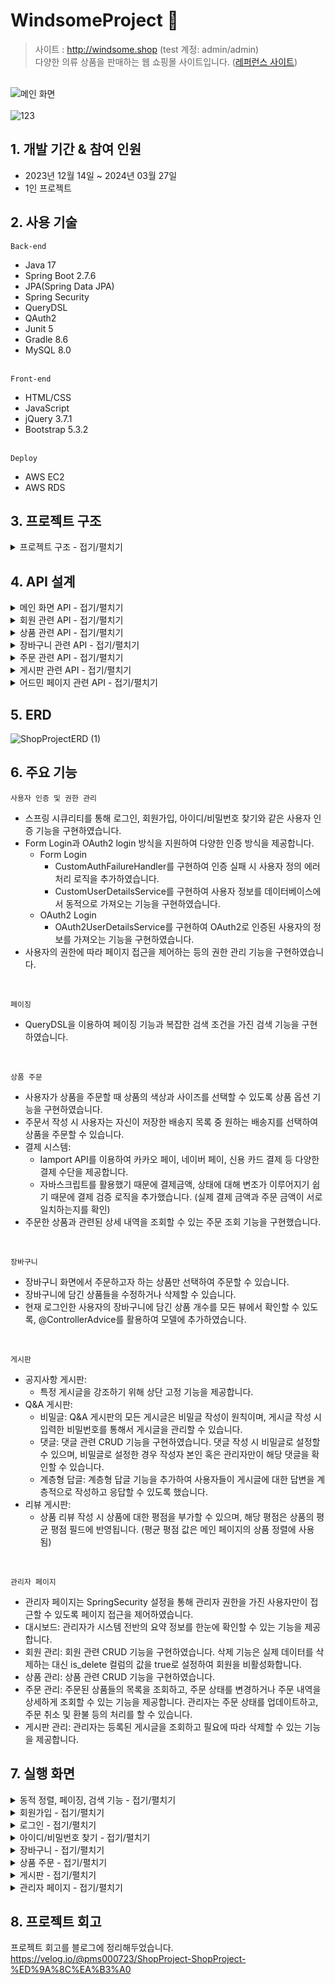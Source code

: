 # WindsomeProject :necktie:
>사이트 : http://windsome.shop (test 계정: admin/admin)
><br>다양한 의류 상품을 판매하는 웹 쇼핑몰 사이트입니다. ([레퍼런스 사이트](https://lmis.co.kr))
>
<br>![메인 화면](https://github.com/pmshh/ShopProject/assets/98300570/bfff6eba-a9b3-4264-8d09-362d30679762)
<br>
<br>![123](https://github.com/user-attachments/assets/8ee20655-162e-498c-ad30-7caea66b124a)
## 1. 개발 기간 & 참여 인원
- 2023년 12월 14일 ~ 2024년 03월 27일
- 1인 프로젝트

## 2. 사용 기술
`Back-end`
- Java 17
- Spring Boot 2.7.6
- JPA(Spring Data JPA)
- Spring Security
- QueryDSL
- QAuth2
- Junit 5
- Gradle 8.6
- MySQL 8.0

<br>`Front-end`
- HTML/CSS
- JavaScript
- jQuery 3.7.1
- Bootstrap 5.3.2

<br>`Deploy`
- AWS EC2
- AWS RDS

## 3. 프로젝트 구조
<details>
<summary>프로젝트 구조 - 접기/펼치기</summary>
  
<br>[계층형 아키텍처 구조]<br>
```java
└─ src
   ├─ main
   │  ├─ generated
   │  ├─ java
   │  │  └─ com
   │  │     └─ windsome
   │  │        ├─ config
   │  │        │  ├─ AppConfig.java
   │  │        │  ├─ AuditorAwareImpl.java
   │  │        │  ├─ p6spy
   │  │        │  │  ├─ P6SpyConfig.java
   │  │        │  │  ├─ P6SpyEventListener.java
   │  │        │  │  └─ P6SpyFormatter.java
   │  │        │  ├─ QuerydslConfig.java
   │  │        │  ├─ security
   │  │        │  │  ├─ CurrentMember.java
   │  │        │  │  ├─ CustomAuthFailureHandler.java
   │  │        │  │  ├─ CustomUserDetailsService.java
   │  │        │  │  ├─ memberAccount.java
   │  │        │  │  ├─ oauth
   │  │        │  │  │  ├─ CustomOAuth2User.java
   │  │        │  │  │  ├─ OAuth2SuccessHandler.java
   │  │        │  │  │  └─ OAuth2UserDetailsService.java
   │  │        │  │  └─ SecurityConfig.java
   │  │        │  └─ WebMvcConfig.java
   │  │        ├─ constant
   │  │        │  ├─ OrderProductStatus.java
   │  │        │  ├─ OrderStatus.java
   │  │        │  ├─ PaymentStatus.java
   │  │        │  ├─ ProductSellStatus.java
   │  │        │  └─ Role.java
   │  │        ├─ controller
   │  │        │  ├─ admin
   │  │        │  │  ├─ AdminBoardController.java
   │  │        │  │  ├─ AdminDashboardController.java
   │  │        │  │  ├─ AdminMemberController.java
   │  │        │  │  ├─ AdminOrderController.java
   │  │        │  │  └─ AdminProductController.java
   │  │        │  ├─ advice
   │  │        │  │  └─ MemberControllerAdvice.java
   │  │        │  ├─ board
   │  │        │  │  ├─ BoardController.java
   │  │        │  │  └─ CommentController.java
   │  │        │  ├─ cart
   │  │        │  │  └─ CartController.java
   │  │        │  ├─ main
   │  │        │  │  └─ MainController.java
   │  │        │  ├─ member
   │  │        │  │  ├─ AddressController.java
   │  │        │  │  └─ MemberController.java
   │  │        │  ├─ order
   │  │        │  │  ├─ OrderController.java
   │  │        │  │  └─ PaymentController.java
   │  │        │  └─ product
   │  │        │     └─ ProductController.java
   │  │        ├─ dto
   │  │        │  ├─ admin
   │  │        │  │  ├─ CategorySalesDTO.java
   │  │        │  │  ├─ CategorySalesResult.java
   │  │        │  │  ├─ DashboardInfoDTO.java
   │  │        │  │  ├─ OrderManagementDTO.java
   │  │        │  │  └─ PageDTO.java
   │  │        │  ├─ board
   │  │        │  │  ├─ BoardDTO.java
   │  │        │  │  ├─ notice
   │  │        │  │  │  ├─ NoticeDtlDTO.java
   │  │        │  │  │  ├─ NoticeDtlDtoInterface.java
   │  │        │  │  │  ├─ NoticeDTO.java
   │  │        │  │  │  ├─ NoticeListDTO.java
   │  │        │  │  │  └─ NoticeUpdateDTO.java
   │  │        │  │  ├─ qa
   │  │        │  │  │  ├─ CommentDeleteDTO.java
   │  │        │  │  │  ├─ CommentDTO.java
   │  │        │  │  │  ├─ CommentEnrollDTO.java
   │  │        │  │  │  ├─ CommentUpdateDTO.java
   │  │        │  │  │  ├─ QaDtlDTO.java
   │  │        │  │  │  ├─ QaDtlDtoInterface.java
   │  │        │  │  │  ├─ QaEnrollDTO.java
   │  │        │  │  │  ├─ QaListDTO.java
   │  │        │  │  │  └─ QaUpdateDTO.java
   │  │        │  │  ├─ review
   │  │        │  │  │  ├─ ProductDTO.java
   │  │        │  │  │  ├─ ProductListDTO.java
   │  │        │  │  │  ├─ ProductReviewDTO.java
   │  │        │  │  │  ├─ ProductSearchDTO.java
   │  │        │  │  │  ├─ ReviewDtlPageReviewDTO.java
   │  │        │  │  │  ├─ ReviewEnrollDTO.java
   │  │        │  │  │  ├─ ReviewListDTO.java
   │  │        │  │  │  └─ ReviewUpdateDTO.java
   │  │        │  │  └─ SearchDTO.java
   │  │        │  ├─ cart
   │  │        │  │  ├─ CartDetailDTO.java
   │  │        │  │  ├─ CartOrderDTO.java
   │  │        │  │  ├─ CartProductDTO.java
   │  │        │  │  └─ CartProductListDTO.java
   │  │        │  ├─ category
   │  │        │  │  ├─ CategoryDTO.java
   │  │        │  │  └─ MainPageCategoryDTO.java
   │  │        │  ├─ member
   │  │        │  │  ├─ AdminMemberDetailDTO.java
   │  │        │  │  ├─ AdminMemberFormDTO.java
   │  │        │  │  ├─ MemberDetailDTO.java
   │  │        │  │  ├─ MemberFormDTO.java
   │  │        │  │  ├─ MemberListResponseDTO.java
   │  │        │  │  ├─ MemberListSearchDTO.java
   │  │        │  │  ├─ SignUpRequestDTO.java
   │  │        │  │  ├─ UpdatePasswordDTO.java
   │  │        │  │  └─ UserSummaryDTO.java
   │  │        │  ├─ order
   │  │        │  │  ├─ AdminPageOrderDTO.java
   │  │        │  │  ├─ AdminPageOrderProductDTO.java
   │  │        │  │  ├─ OrderDetailDTO.java
   │  │        │  │  ├─ OrderDetailProductDTO.java
   │  │        │  │  ├─ OrderHistProductResponseDTO.java
   │  │        │  │  ├─ OrderHistResponseDTO.java
   │  │        │  │  ├─ OrderPageProductResponseDTO.java
   │  │        │  │  ├─ OrderProductDTO.java
   │  │        │  │  ├─ OrderProductListDTO.java
   │  │        │  │  ├─ OrderProductRequestDTO.java
   │  │        │  │  ├─ OrderProductResponseDTO.java
   │  │        │  │  └─ OrderRequestDTO.java
   │  │        │  ├─ product
   │  │        │  │  ├─ MainPageProductDTO.java
   │  │        │  │  ├─ OptionDTO.java
   │  │        │  │  ├─ ProductFormDTO.java
   │  │        │  │  ├─ ProductImageDTO.java
   │  │        │  │  ├─ ProductInfoResponseDTO.java
   │  │        │  │  ├─ ProductOptionColorDTO.java
   │  │        │  │  ├─ ProductOptionDTO.java
   │  │        │  │  └─ ProductSearchDTO.java
   │  │        │  └─ validator
   │  │        │     ├─ ProfileFormDtoValidator.java
   │  │        │     └─ SignUpDtoValidator.java
   │  │        ├─ entity
   │  │        │  ├─ auditing
   │  │        │  │  ├─ BaseEntity.java
   │  │        │  │  └─ BaseTimeEntity.java
   │  │        │  ├─ board
   │  │        │  │  ├─ Board.java
   │  │        │  │  └─ Comment.java
   │  │        │  ├─ cart
   │  │        │  │  ├─ Cart.java
   │  │        │  │  └─ CartProduct.java
   │  │        │  ├─ member
   │  │        │  │  ├─ Address.java
   │  │        │  │  └─ Member.java
   │  │        │  ├─ order
   │  │        │  │  ├─ Order.java
   │  │        │  │  ├─ OrderProduct.java
   │  │        │  │  └─ Payment.java
   │  │        │  ├─ PersistentLogins.java
   │  │        │  └─ product
   │  │        │     ├─ Category.java
   │  │        │     ├─ Product.java
   │  │        │     ├─ ProductImage.java
   │  │        │     └─ ProductOption.java
   │  │        ├─ exception
   │  │        │  ├─ AdminDeletionException.java
   │  │        │  └─ ProductImageDeletionException.java
   │  │        ├─ repository
   │  │        │  ├─ board
   │  │        │  │  ├─ BoardRepository.java
   │  │        │  │  ├─ BoardRepositoryCustom.java
   │  │        │  │  ├─ BoardRepositoryCustomImpl.java
   │  │        │  │  └─ CommentRepository.java
   │  │        │  ├─ cart
   │  │        │  │  └─ CartRepository.java
   │  │        │  ├─ cartProduct
   │  │        │  │  └─ CartProductRepository.java
   │  │        │  ├─ category
   │  │        │  │  └─ CategoryRepository.java
   │  │        │  ├─ member
   │  │        │  │  ├─ AddressRepository.java
   │  │        │  │  ├─ MemberRepository.java
   │  │        │  │  ├─ MemberRepositoryCustom.java
   │  │        │  │  └─ MemberRepositoryCustomImpl.java
   │  │        │  ├─ order
   │  │        │  │  └─ OrderRepository.java
   │  │        │  ├─ orderProduct
   │  │        │  │  └─ OrderProductRepository.java
   │  │        │  ├─ payment
   │  │        │  │  └─ PaymentRepository.java
   │  │        │  ├─ product
   │  │        │  │  ├─ ProductOptionRepository.java
   │  │        │  │  ├─ ProductRepository.java
   │  │        │  │  ├─ ProductRepositoryCustom.java
   │  │        │  │  └─ ProductRepositoryCustomImpl.java
   │  │        │  └─ productImage
   │  │        │     └─ ProductImageRepository.java
   │  │        ├─ service
   │  │        │  ├─ admin
   │  │        │  │  └─ AdminService.java
   │  │        │  ├─ board
   │  │        │  │  ├─ BoardService.java
   │  │        │  │  └─ CommentService.java
   │  │        │  ├─ cart
   │  │        │  │  ├─ CartProductService.java
   │  │        │  │  └─ CartService.java
   │  │        │  ├─ file
   │  │        │  │  └─ FileService.java
   │  │        │  ├─ mail
   │  │        │  │  ├─ ConsoleEmailService.java
   │  │        │  │  ├─ EmailMessageDto.java
   │  │        │  │  ├─ EmailService.java
   │  │        │  │  └─ HtmlMailSender.java
   │  │        │  ├─ main
   │  │        │  │  └─ MainService.java
   │  │        │  ├─ member
   │  │        │  │  ├─ AddressService.java
   │  │        │  │  └─ MemberService.java
   │  │        │  ├─ order
   │  │        │  │  ├─ OrderProductService.java
   │  │        │  │  ├─ OrderService.java
   │  │        │  │  └─ PaymentService.java
   │  │        │  └─ product
   │  │        │     ├─ CategoryService.java
   │  │        │     ├─ ProductImageService.java
   │  │        │     ├─ ProductOptionService.java
   │  │        │     └─ ProductService.java
   │  │        └─ ShopApplication.java
```
</details>

## 4. API 설계
<details>
<summary>메인 화면 API - 접기/펼치기</summary>
  
![MainController](https://github.com/pmshh/ShopProject/assets/98300570/24316c95-d450-45b6-9886-0966eb3155e9)
</details>

<details>
<summary>회원 관련 API - 접기/펼치기</summary>
  
![MemberController](https://github.com/pmshh/ShopProject/assets/98300570/39930324-99cf-4cdc-9af1-9134f4fbe74b)
![AddressController](https://github.com/pmshh/ShopProject/assets/98300570/2e9e86d5-4f0b-40bb-89cc-4f60cd3fe781)
</details>

<details>
<summary>상품 관련 API - 접기/펼치기</summary>
  
![ProductController](https://github.com/pmshh/ShopProject/assets/98300570/8226ab89-8b8e-4c77-aa7d-ea639fadff16)
</details>

<details>
<summary>장바구니 관련 API - 접기/펼치기</summary>
  
![CartController](https://github.com/pmshh/ShopProject/assets/98300570/6b8b54d2-8d30-4e04-a653-3c25cfcbe398)
</details>

<details>
<summary>주문 관련 API - 접기/펼치기</summary>
  
![OrderController](https://github.com/pmshh/ShopProject/assets/98300570/f4e97bc0-6995-4c0f-a457-22f6daf9161f)
![PaymentController](https://github.com/pmshh/ShopProject/assets/98300570/f7c2e4ec-b7d7-45d7-9880-4d51cd45a5e4)
</details>

<details>
<summary>게시판 관련 API - 접기/펼치기</summary>
  
![BoardController](https://github.com/pmshh/ShopProject/assets/98300570/b0617c24-27b0-4077-bfc7-81ac62d1de91)
![CommentController](https://github.com/pmshh/ShopProject/assets/98300570/1194619b-4bed-4d7b-bd99-7b422d0d358e)
</details>

<details>
<summary>어드민 페이지 관련 API - 접기/펼치기</summary>

![AdminBoardController](https://github.com/pmshh/ShopProject/assets/98300570/c17eae1a-c4e5-4bfb-b4ea-764c03baae12)
![AdminDashboardControler](https://github.com/pmshh/ShopProject/assets/98300570/b505104f-a979-452c-8565-3625f7b2f8c0)
![AdminMemberController](https://github.com/pmshh/ShopProject/assets/98300570/b88514fd-8afa-4052-b12a-66536f2e524f)
![AdminOrderController](https://github.com/pmshh/ShopProject/assets/98300570/9abc2fa8-402b-456e-8ee7-2bb4f4da79a4)
![AdminProductController](https://github.com/pmshh/ShopProject/assets/98300570/dcfe5433-e4da-4a6d-ae82-6df92c2d0a76)
</details>

## 5. ERD
![ShopProjectERD (1)](https://github.com/pmshh/ShopProject/assets/98300570/3a3ab2ad-32a4-44df-a331-012e431c544c)

## 6. 주요 기능
`사용자 인증 및 권한 관리`
- 스프링 시큐리티를 통해 로그인, 회원가입, 아이디/비밀번호 찾기와 같은 사용자 인증 기능을 구현하였습니다.
- Form Login과 OAuth2 login 방식을 지원하여 다양한 인증 방식을 제공합니다.
  - Form Login
    - CustomAuthFailureHandler를 구현하여 인증 실패 시 사용자 정의 에러 처리 로직을 추가하였습니다.
    - CustomUserDetailsService를 구현하여 사용자 정보를 데이터베이스에서 동적으로 가져오는 기능을 구현하였습니다.
  - OAuth2 Login
    - OAuth2UserDetailsService를 구현하여 OAuth2로 인증된 사용자의 정보를 가져오는 기능을 구현하였습니다.
- 사용자의 권한에 따라 페이지 접근을 제어하는 등의 권한 관리 기능을 구현하였습니다.

<br>

`페이징`
- QueryDSL을 이용하여 페이징 기능과 복잡한 검색 조건을 가진 검색 기능을 구현하였습니다.

<br>

`상품 주문`
- 사용자가 상품을 주문할 때 상품의 색상과 사이즈를 선택할 수 있도록 상품 옵션 기능을 구현하였습니다.
- 주문서 작성 시 사용자는 자신이 저장한 배송지 목록 중 원하는 배송지를 선택하여 상품을 주문할 수 있습니다.
- 결제 시스템:
  - Iamport API를 이용하여 카카오 페이, 네이버 페이, 신용 카드 결제 등 다양한 결제 수단을 제공합니다.
  - 자바스크립트를 활용했기 때문에 결제금액, 상태에 대해 변조가 이루어지기 쉽기 때문에 결제 검증 로직을 추가했습니다. (실제 결제 금액과 주문 금액이 서로 일치하는지를 확인)
- 주문한 상품과 관련된 상세 내역을 조회할 수 있는 주문 조회 기능을 구현했습니다.

<br>

`장바구니`
- 장바구니 화면에서 주문하고자 하는 상품만 선택하여 주문할 수 있습니다.
- 장바구니에 담긴 상품들을 수정하거나 삭제할 수 있습니다.
- 현재 로그인한 사용자의 장바구니에 담긴 상품 개수를 모든 뷰에서 확인할 수 있도록, @ControllerAdvice를 활용하여 모델에 추가하였습니다.

<br>

`게시판`
- 공지사항 게시판:
  - 특정 게시글을 강조하기 위해 상단 고정 기능을 제공합니다. 
- Q&A 게시판:
  - 비밀글: Q&A 게시판의 모든 게시글은 비밀글 작성이 원칙이며, 게시글 작성 시 입력한 비밀번호를 통해서 게시글을 관리할 수 있습니다.
  - 댓글: 댓글 관련 CRUD 기능을 구현하였습니다. 댓글 작성 시 비밀글로 설정할 수 있으며, 비밀글로 설정한 경우 작성자 본인 혹은 관리자만이 해당 댓글을 확인할 수 있습니다.
  - 계층형 답글: 계층형 답글 기능을 추가하여 사용자들이 게시글에 대한 답변을 계층적으로 작성하고 응답할 수 있도록 했습니다.
- 리뷰 게시판:
  - 상품 리뷰 작성 시 상품에 대한 평점을 부가할 수 있으며, 해당 평점은 상품의 평균 평점 필드에 반영됩니다. (평균 평점 값은 메인 페이지의 상품 정렬에 사용됨)

<br>

`관리자 페이지`
- 관리자 페이지는 SpringSecurity 설정을 통해 관리자 권한을 가진 사용자만이 접근할 수 있도록 페이지 접근을 제어하였습니다.
- 대시보드: 관리자가 시스템 전반의 요약 정보를 한눈에 확인할 수 있는 기능을 제공합니다.
- 회원 관리: 회원 관련 CRUD 기능을 구현하였습니다. 삭제 기능은 실제 데이터를 삭제하는 대신 is_delete 컬럼의 값을 true로 설정하여 회원을 비활성화합니다.
- 상품 관리: 상품 관련 CRUD 기능을 구현하였습니다.
- 주문 관리: 주문된 상품들의 목록을 조회하고, 주문 상태를 변경하거나 주문 내역을 상세하게 조회할 수 있는 기능을 제공합니다. 관리자는 주문 상태를 업데이트하고, 주문 취소 및 환불 등의 처리를 할 수 있습니다.
- 게시판 관리: 관리자는 등록된 게시글을 조회하고 필요에 따라 삭제할 수 있는 기능을 제공합니다.

## 7. 실행 화면
<details>
<summary>동적 정렬, 페이징, 검색 기능 - 접기/펼치기</summary>

<br>`동적 정렬, 페이징`<br><br>
![메인 페이지 동적 정렬 및 페이징](https://github.com/pmshh/ShopProject/assets/98300570/763d7416-87d8-493e-9926-6dcb4ccb562f)
<br><br>`상품 검색`<br><br>
![메인 페이지 동적 쿼리 검색 기능](https://github.com/pmshh/ShopProject/assets/98300570/2061cc96-1397-4946-a098-0f2c7fb3cdc6)<br><br>

</details>

<details>
<summary>회원가입 - 접기/펼치기</summary>

<br>`유효성 검사`<br><br>
![유효성 검사](https://github.com/pmshh/ShopProject/assets/98300570/a2879029-7d26-45d7-be6d-691855023afc)
<br><br>`이메일 인증(구글 SMTP 서버 사용)`<br><br>
![구글 SMTP 서버](https://github.com/pmshh/ShopProject/assets/98300570/ff295216-f88a-4910-accc-1e80501af8a4)
<br><br>`주소 검색(다음 주소 API 사용)`<br><br>
![다음 주소 API](https://github.com/pmshh/ShopProject/assets/98300570/2cd53402-4a2f-475c-b0b5-679cd2059428)

</details>

<details>
<summary>로그인 - 접기/펼치기</summary>

<br>`Form Login`<br><br>
![로그인(form login)](https://github.com/pmshh/ShopProject/assets/98300570/d08700b1-3e2c-4438-8aa2-8eff5bc59ffa)
<br><br>`OAuth2 Login`<br><br>
![로그인(OAuth2)](https://github.com/pmshh/ShopProject/assets/98300570/9c89c9d1-b771-4563-810b-17ae80a31eed)<br><br>

</details>

<details>
<summary>아이디/비밀번호 찾기 - 접기/펼치기</summary>

<br>`아이디 찾기`<br><br>
![아이디 찾기](https://github.com/pmshh/ShopProject/assets/98300570/d03eab25-bdb9-47ca-b4da-e94c2cf33d8c)
<br><br>`비밀번호 찾기`<br><br>
![비밀번호 찾기](https://github.com/pmshh/ShopProject/assets/98300570/049690e7-82f2-43c6-88b2-f7398f0eff02)<br><br>

</details>

<details>
<summary>장바구니 - 접기/펼치기</summary>

<br>![장바구니](https://github.com/pmshh/ShopProject/assets/98300570/b32cb24f-671f-4039-8da2-b593e6e5638a)<br><br>

</details>

<details>
<summary>상품 주문 - 접기/펼치기</summary>

<br>`배송지 관리`<br><br>
![주문 과정 1](https://github.com/pmshh/ShopProject/assets/98300570/39363ba1-52ee-4788-801f-be8f4380def4)
<br><br>`포인트 사용`<br><br>
![주문 과정 2](https://github.com/pmshh/ShopProject/assets/98300570/17dca627-da69-4d88-84c0-40764ddca21c)
<br><br>`주문 결제`<br><br>
![주문 과정 3](https://github.com/pmshh/ShopProject/assets/98300570/84731d75-cd53-4e5e-b277-c503da41727b)
<br><br>`주문 조회`<br><br>
![주문 조회](https://github.com/pmshh/ShopProject/assets/98300570/75200ec0-75fa-4373-8180-32e9ebb98284)<br><br>

</details>

<details>
<summary>게시판 - 접기/펼치기</summary>

<br>`이전글/다음글 및 검색 기능`<br><br>
![공지사항 게시판](https://github.com/pmshh/ShopProject/assets/98300570/dfad2cf0-530e-43f0-ba03-5f24b5b31265)
<br><br>`댓글 기능`<br><br>
![Q A 게시판 댓글](https://github.com/pmshh/ShopProject/assets/98300570/23bbab9d-59f1-427d-8701-05b72e545b08)
<br><br>`계층형 답글 기능`<br><br>
![Q A 게시판 답글](https://github.com/pmshh/ShopProject/assets/98300570/a746e1db-164e-4e0b-bbda-793958c963ab)
<br><br>`리뷰 게시판`<br><br>
![리뷰 게시판](https://github.com/pmshh/ShopProject/assets/98300570/fb21f1f3-d502-4f17-91ad-fa51190c3382)

</details>

<details>
<summary>관리자 페이지 - 접기/펼치기</summary>

<br>![관리자 페이지](https://github.com/pmshh/ShopProject/assets/98300570/80807b4b-ca67-4376-a4f6-ac25716df7cb)

</details>

## 8. 프로젝트 회고
프로젝트 회고를 블로그에 정리해두었습니다.
<br> https://velog.io/@pms000723/ShopProject-ShopProject-%ED%9A%8C%EA%B3%A0
